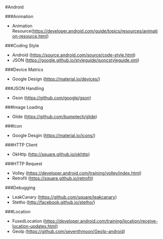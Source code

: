 #Android

###Animation
- Animation Resource(https://developer.android.com/guide/topics/resources/animation-resource.html)

###Coding Style
- Android (https://source.android.com/source/code-style.html)
- JSON (https://google.github.io/styleguide/jsoncstyleguide.xml)

###Device Matrics
- Google Design (https://material.io/devices/)

###JSON Handling
- Gson (https://github.com/google/gson)

###Image Loading
- Glide (https://github.com/bumptech/glide)

###Icon
- Google Desgin (https://material.io/icons/)

###HTTP Client
- OkHttp (http://square.github.io/okhttp)

###HTTP Request
- Volley (https://developer.android.com/training/volley/index.html)
- Retrofit (https://square.github.io/retrofit)

###Debugging
- LeakCanary (https://github.com/square/leakcanary)
- Stetho (http://facebook.github.io/stetho/)

###Location
- FusedLocation
(https://developer.android.com/training/location/receive-location-updates.html)
- GeoIp (https://github.com/seventhmoon/GeoIp-android)
